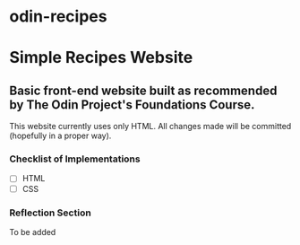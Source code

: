 # odin-recipes

# Simple Recipes Website

## Basic front-end website built as recommended by The Odin Project's Foundations Course.

This website currently uses only HTML. All changes made will be committed (hopefully in a proper way).

### Checklist of Implementations
- [ ] HTML
- [ ] CSS

### Reflection Section

To be added